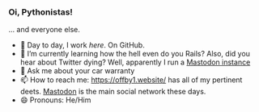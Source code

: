 ### Oi, Pythonistas!

... and everyone else.

- 🔭 Day to day, I work _here_. On GitHub.
- 🌱 I’m currently learning how the hell even do you Rails? Also, did you hear about Twitter dying? Well, apparently I run a [Mastodon instance](https://wandering.shop)
- 💬 Ask me about your car warranty
- 📫 How to reach me: <a rel="me nofollow" href="https://offby1.website/">https://offby1.website/</a> has all of my pertinent deets. <a rel="me" href="https://wandering.shop/@offby1">Mastodon</a> is the main social network these days.
- 😄 Pronouns: He/Him
